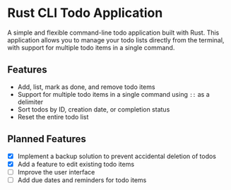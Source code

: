 # Rust CLI Todo Application

A simple and flexible command-line todo application built with Rust. 
This application allows you to manage your todo lists directly from the terminal, with support for multiple todo items in a single command.

## Features

- Add, list, mark as done, and remove todo items
- Support for multiple todo items in a single command using `::` as a delimiter
- Sort todos by ID, creation date, or completion status
- Reset the entire todo list

## Planned Features

- [X] Implement a backup solution to prevent accidental deletion of todos
- [X] Add a feature to edit existing todo items
- [ ] Improve the user interface
- [ ] Add due dates and reminders for todo items
